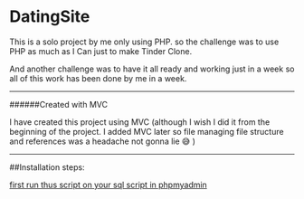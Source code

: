 # DatingSite
 This is a solo project by me only using PHP.
 so the challenge was to use PHP as much as I Can just to make Tinder Clone.
 
 
 And another challenge was to have it all ready and working just in a week so all of this work has been done by me in a week.
 
---
######Created with MVC 

I have created this project using MVC (although I wish I did it from the beginning of the project. I added MVC later so file managing file structure and references was a headache not gonna lie :sweat_smile: )

---
##Installation steps:
 
[first run thus script on your sql script in phpmyadmin](scripts/rushi_project.sql)







